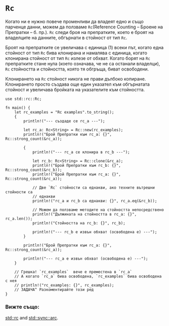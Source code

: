 # `Rc`

Когато ни е нужно повече променливи да владеят едно и също парченце данни,
можем да ползваме `Rc`(Reference Counting – Броене на Препратки – б. пр.). `Rc`
следи броя на препратките, което е броят на владелците на данните, обгърнати в
стойност от тип `Rc`. 

Броят на препратките се увеличава с единица (1) всеки път, когато една стойност
от тип `Rc` бива клонирана и намалява с единица, когато клонирана стойност от
тип `Rc` излезе от обхват. Когато борят на `Rc` препратките стане нула (което
означава, че не са останали владелци), `Rc` стойността и стойността, която тя
обгръща, биват освободени.

Клонирането на `Rc` стойност никога не прави дълбоко копиране. Клонирането
просто създава още един указател към обгърнатата стойност и увеличава бройката
на указателите към стойността.

```rust,editable
use std::rc::Rc;

fn main() {
    let rc_examples = "Rc examples".to_string();
    {
        println!("--- създаде се rc_a ---");
        
        let rc_a: Rc<String> = Rc::new(rc_examples);
        println!("Брой Препратки към rc_a: {}", Rc::strong_count(&rc_a));
        
        {
            println!("--- rc_a се клонира в rc_b ---");
            
            let rc_b: Rc<String> = Rc::clone(&rc_a);
            println!("Брой Препратки към rc_b: {}", Rc::strong_count(&rc_b));
            println!("Брой Препратки към rc_a: {}", Rc::strong_count(&rc_a));
            
            // Две `Rc` стойности са еднакви, ако техните вътрешни стойности са
            // еднакви
            println!("rc_a и rc_b са еднакви: {}", rc_a.eq(&rc_b));
            
            // Можем да ползваме методите на стойността непосредствено
            println!("Дължината на стойността в rc_a: {}", rc_a.len());
            println!("Стойността на rc_b: {}", rc_b);
            
            println!("--- rc_b е извън обхват (освободена е) ---");
        }
        
        println!("Брой Препратки към rc_a: {}", Rc::strong_count(&rc_a));
        
        println!("--- rc_a е извън обхват (освободена е) ---");
    }
    
    // Грешка! `rc_examples`  вече е преместена в `rc_a`
    // А когато `rc_a` бива освободена, `rc_examples` бива освободена с нея
    // println!("rc_examples: {}", rc_examples);
    // ЗАДАЧА^ Разкоментирайте този ред
}
```

### Вижте също:

[std::rc][1] and [std::sync::arc][2].

[1]: https://doc.rust-lang.org/std/rc/index.html
[2]: https://doc.rust-lang.org/std/sync/struct.Arc.html
